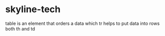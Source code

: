 # skyline-tech
table is an element that orders a data which tr helps to put data into rows both th and td
